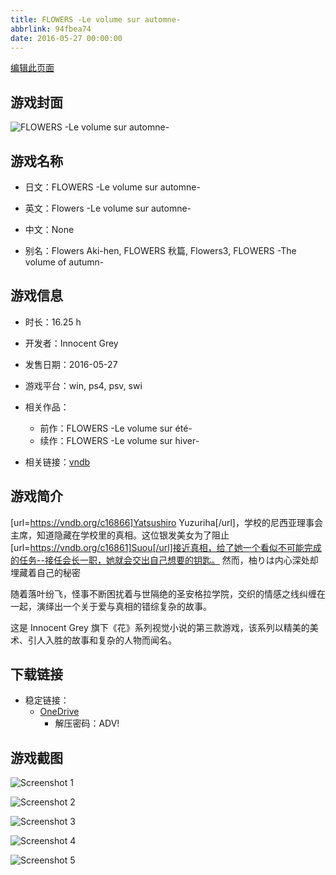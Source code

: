 ```yaml
---
title: FLOWERS -Le volume sur automne-
abbrlink: 94fbea74
date: 2016-05-27 00:00:00
---
```

[编辑此页面](https://github.com/ACG-3/ADV3-source/blob/main/source/_posts/games/FLOWERS%20-Le%20volume%20sur%20automne-.md)

## 游戏封面

![FLOWERS -Le volume sur automne-](https://pan.timero.xyz/d/onedrive/img_lib_001/FLOWERS%20-Le%20volume%20sur%20automne-_cover.avif)


## 游戏名称

- 日文：FLOWERS -Le volume sur automne-
- 英文：Flowers -Le volume sur automne-
- 中文：None

- 别名：Flowers Aki-hen, FLOWERS 秋篇, Flowers3, FLOWERS -The volume of autumn-


## 游戏信息

- 时长：16.25 h
- 开发者：Innocent Grey
- 发售日期：2016-05-27
- 游戏平台：win, ps4, psv, swi
- 相关作品：
   - 前作：FLOWERS -Le volume sur été-
   - 续作：FLOWERS -Le volume sur hiver-

- 相关链接：[vndb](https://vndb.org/v18152)


## 游戏简介

[url=https://vndb.org/c16866]Yatsushiro Yuzuriha[/url]，学校的尼西亚理事会主席，知道隐藏在学校里的真相。这位银发美女为了阻止[url=https://vndb.org/c16861]Suou[/url]接近真相，给了她一个看似不可能完成的任务--接任会长一职，她就会交出自己想要的钥匙。
然而，柚りは内心深处却埋藏着自己的秘密

随着落叶纷飞，怪事不断困扰着与世隔绝的圣安格拉学院，交织的情感之线纠缠在一起，演绎出一个关于爱与真相的错综复杂的故事。

这是 Innocent Grey 旗下《花》系列视觉小说的第三款游戏，该系列以精美的美术、引人入胜的故事和复杂的人物而闻名。




## 下载链接

- 稳定链接：
    - [OneDrive](https://pan.timero.xyz/onedrive/adv_lib_001/FLOWERS%20-Le%20volume%20sur%20automne-)
        - 解压密码：ADV!



## 游戏截图


![Screenshot 1](https://pan.timero.xyz/d/onedrive/img_lib_001/FLOWERS%20-Le%20volume%20sur%20automne-_Screenshot_1.avif)

![Screenshot 2](https://pan.timero.xyz/d/onedrive/img_lib_001/FLOWERS%20-Le%20volume%20sur%20automne-_Screenshot_2.avif)

![Screenshot 3](https://pan.timero.xyz/d/onedrive/img_lib_001/FLOWERS%20-Le%20volume%20sur%20automne-_Screenshot_3.avif)

![Screenshot 4](https://pan.timero.xyz/d/onedrive/img_lib_001/FLOWERS%20-Le%20volume%20sur%20automne-_Screenshot_4.avif)

![Screenshot 5](https://pan.timero.xyz/d/onedrive/img_lib_001/FLOWERS%20-Le%20volume%20sur%20automne-_Screenshot_5.avif)

